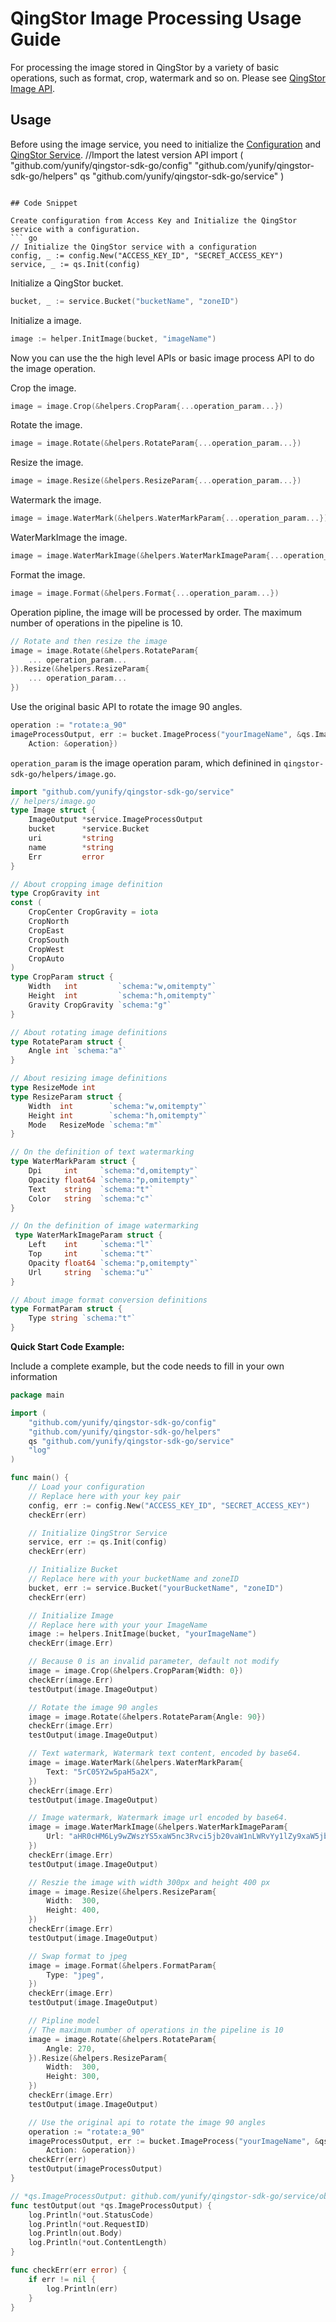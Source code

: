 # QingStor Image Processing Usage Guide

For processing the image stored in QingStor by a variety of basic operations, such as format, crop, watermark and so on.
Please see [QingStor Image API](https://docs.qingcloud.com/qingstor/data_process/image_process/index.html).

## Usage
Before using the image service, you need to initialize the [Configuration](https://github.com/yunify/qingstor-sdk-go/blob/master/docs/configuration.md) and [QingStor Service](https://github.com/yunify/qingstor-sdk-go/blob/master/docs/qingstor_service_usage.md).
//Import the latest version API
import (
	"github.com/yunify/qingstor-sdk-go/config"
	"github.com/yunify/qingstor-sdk-go/helpers"
	qs "github.com/yunify/qingstor-sdk-go/service"
)
```

## Code Snippet

Create configuration from Access Key and Initialize the QingStor service with a configuration.
``` go
// Initialize the QingStor service with a configuration
config, _ := config.New("ACCESS_KEY_ID", "SECRET_ACCESS_KEY")
service, _ := qs.Init(config)
```
Initialize a QingStor bucket.
``` go
bucket, _ := service.Bucket("bucketName", "zoneID")
```
Initialize a image.
``` go
image := helper.InitImage(bucket, "imageName")
```

Now you can use the the high level APIs or basic image process API to do the image operation.

Crop the image.
``` go
image = image.Crop(&helpers.CropParam{...operation_param...})
```

Rotate the image.
``` go
image = image.Rotate(&helpers.RotateParam{...operation_param...})
```
Resize the image.
``` go
image = image.Resize(&helpers.ResizeParam{...operation_param...})
```
Watermark the image.
``` go
image = image.WaterMark(&helpers.WaterMarkParam{...operation_param...})
```
WaterMarkImage the image.
``` go
image = image.WaterMarkImage(&helpers.WaterMarkImageParam{...operation_param...})
```
Format the image.
``` go
image = image.Format(&helpers.Format{...operation_param...})
```
Operation pipline, the image will be processed by order. The maximum number of operations in the pipeline is 10.
``` go
// Rotate and then resize the image
image = image.Rotate(&helpers.RotateParam{
	... operation_param...
}).Resize(&helpers.ResizeParam{
	... operation_param...
})
```
Use the original basic API to rotate the image 90 angles.
``` go
operation := "rotate:a_90"
imageProcessOutput, err := bucket.ImageProcess("yourImageName", &qs.ImageProcessInput{
	Action: &operation})
```

`operation_param` is the image operation param, which definined in `qingstor-sdk-go/helpers/image.go`.
``` go
import "github.com/yunify/qingstor-sdk-go/service"
// helpers/image.go
type Image struct {
	ImageOutput *service.ImageProcessOutput
	bucket      *service.Bucket
	uri         *string
	name        *string
	Err         error
}

// About cropping image definition
type CropGravity int
const (
	CropCenter CropGravity = iota
	CropNorth
	CropEast
	CropSouth
	CropWest
	CropAuto
)
type CropParam struct {
	Width   int         `schema:"w,omitempty"`
	Height  int         `schema:"h,omitempty"`
	Gravity CropGravity `schema:"g"`
}

// About rotating image definitions
type RotateParam struct {
	Angle int `schema:"a"`
}

// About resizing image definitions
type ResizeMode int
type ResizeParam struct {
	Width  int        `schema:"w,omitempty"`
	Height int        `schema:"h,omitempty"`
	Mode   ResizeMode `schema:"m"`
}

// On the definition of text watermarking
type WaterMarkParam struct {
	Dpi     int     `schema:"d,omitempty"`
	Opacity float64 `schema:"p,omitempty"`
	Text    string  `schema:"t"`
	Color   string  `schema:"c"`
}

// On the definition of image watermarking
 type WaterMarkImageParam struct {
	Left    int     `schema:"l"`
	Top     int     `schema:"t"`
	Opacity float64 `schema:"p,omitempty"`
	Url     string  `schema:"u"`
}

// About image format conversion definitions
type FormatParam struct {
	Type string `schema:"t"`
}

```

__Quick Start Code Example:__

Include a complete example, but the code needs to fill in your own information

``` go
package main

import (
	"github.com/yunify/qingstor-sdk-go/config"
	"github.com/yunify/qingstor-sdk-go/helpers"
	qs "github.com/yunify/qingstor-sdk-go/service"
	"log"
)

func main() {
	// Load your configuration
	// Replace here with your key pair
	config, err := config.New("ACCESS_KEY_ID", "SECRET_ACCESS_KEY")
	checkErr(err)

	// Initialize QingStror Service
	service, err := qs.Init(config)
	checkErr(err)

	// Initialize Bucket
	// Replace here with your bucketName and zoneID
	bucket, err := service.Bucket("yourBucketName", "zoneID")
	checkErr(err)

	// Initialize Image
	// Replace here with your your ImageName
	image := helpers.InitImage(bucket, "yourImageName")
	checkErr(image.Err)

	// Because 0 is an invalid parameter, default not modify
	image = image.Crop(&helpers.CropParam{Width: 0})
	checkErr(image.Err)
	testOutput(image.ImageOutput)

	// Rotate the image 90 angles
	image = image.Rotate(&helpers.RotateParam{Angle: 90})
	checkErr(image.Err)
	testOutput(image.ImageOutput)

	// Text watermark, Watermark text content, encoded by base64.
	image = image.WaterMark(&helpers.WaterMarkParam{
		Text: "5rC05Y2w5paH5a2X",
	})
	checkErr(image.Err)
	testOutput(image.ImageOutput)

	// Image watermark, Watermark image url encoded by base64.
	image = image.WaterMarkImage(&helpers.WaterMarkImageParam{
		Url: "aHR0cHM6Ly9wZWszYS5xaW5nc3Rvci5jb20vaW1nLWRvYy1lZy9xaW5jbG91ZC5wbmc=",
	})
	checkErr(image.Err)
	testOutput(image.ImageOutput)

	// Reszie the image with width 300px and height 400 px
	image = image.Resize(&helpers.ResizeParam{
		Width:  300,
		Height: 400,
	})
	checkErr(image.Err)
	testOutput(image.ImageOutput)

	// Swap format to jpeg
	image = image.Format(&helpers.FormatParam{
		Type: "jpeg",
	})
	checkErr(image.Err)
	testOutput(image.ImageOutput)

	// Pipline model
	// The maximum number of operations in the pipeline is 10
	image = image.Rotate(&helpers.RotateParam{
		Angle: 270,
	}).Resize(&helpers.ResizeParam{
		Width:  300,
		Height: 300,
	})
	checkErr(image.Err)
	testOutput(image.ImageOutput)

	// Use the original api to rotate the image 90 angles
	operation := "rotate:a_90"
	imageProcessOutput, err := bucket.ImageProcess("yourImageName", &qs.ImageProcessInput{
		Action: &operation})
	checkErr(err)
	testOutput(imageProcessOutput)
}

// *qs.ImageProcessOutput: github.com/yunify/qingstor-sdk-go/service/object.go
func testOutput(out *qs.ImageProcessOutput) {
	log.Println(*out.StatusCode)
	log.Println(*out.RequestID)
	log.Println(out.Body)
	log.Println(*out.ContentLength)
}

func checkErr(err error) {
	if err != nil {
		log.Println(err)
	}
}
```
